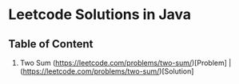 # Leetcode Solutions in Java
## Table of Content
1. Two Sum (https://leetcode.com/problems/two-sum/)[Problem] | (https://leetcode.com/problems/two-sum/)[Solution]
